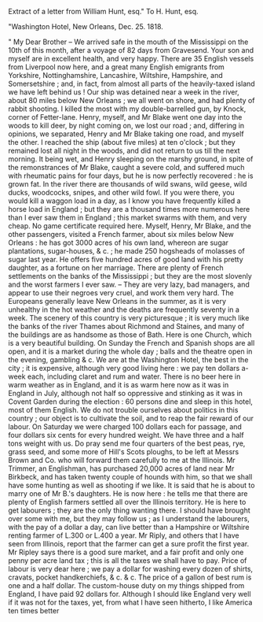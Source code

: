 Extract of a letter from William Hunt, esq."  To H. Hunt, esq."Washington Hotel, New Orleans, Dec. 25. 1818." My Dear Brother  – We arrived safe in the mouth of the Mississippi on the 10th of this month, after a voyage of 82 days from Gravesend. Your son and myself are in excellent health, and very happy. There are 35 English vessels from Liverpool now here, and a great many English emigrants from Yorkshire, Nottinghamshire, Lancashire, Wiltshire, Hampshire, and Somersetshire ; and, in fact, from almost all parts of the heavily-taxed island we have left behind us ! Our ship was detained near a week in the river, about 80 miles below New Orleans ; we all went on shore, and had plenty of rabbit shooting. I killed the most with my double-barrelled gun, by Knock, corner of Fetter-lane. Henry, myself, and Mr Blake went one day into the woods to kill deer, by night coming on, we lost our road ; and, differing in opinions, we separated, Henry and Mr Blake taking one road, and myself the other. I reached the ship (about five miles) at ten o'clock ; but they remained lost all night in the woods, and did not return to us till the next morning. It being wet, and Henry sleeping on the marshy ground, in spite of the remonstrances of Mr Blake, caught a severe cold, and suffered much with rheumatic pains for four days, but he is now perfectly recovered : he is grown fat. In the river there are thousands of wild swans, wild geese, wild ducks, woodcocks, snipes, and other wild fowl. If you were there, you would kill a waggon load in a day, as I know you have frequently killed a horse load in England ; but they are a thousand times more numerous here than I ever saw them in England ; this market swarms with them, and very cheap. No game certificate required here. Myself, Henry, Mr Blake, and the other passengers, visited a French farmer, about six miles below New Orleans : he has got 3000 acres of his own land, whereon are sugar plantations, sugar-houses, & c. ; he made 250 hogsheads of molasses of sugar last year. He offers five hundred acres of good land with his pretty daughter, as a fortune on her marriage. There are plenty of French settlements on the banks of the Mississippi ; but they are the most slovenly and the worst farmers I ever saw. – They are very lazy, bad managers, and appear to use their negroes very cruel, and work them very hard. The Europeans generally leave New Orleans in the summer, as it is very unhealthy in the hot weather and the deaths are frequently seventy in a week. The scenery of this country is very picturesque ; it is very much like the banks of the river Thames about Richmond and Staines, and many of the buildings are as handsome as those of Bath. Here is one Church, which is a very beautiful building. On Sunday the French and Spanish shops are all open, and it is a market during the whole day ; balls and the theatre open in the evening, gambling & c. We are at the Washington Hotel, the best in the city ; it is expensive, although very good living here : we pay ten dollars a-week each, including claret and rum and water. There is no beer here in warm weather as in England, and it is as warm here now as it was in England in July, although not half so oppressive and stinking as it was in Covent Garden during the election : 60 persons dine and sleep in this hotel, most of them English. We do not trouble ourselves about politics in this country ; our object is to cultivate the soil, and to reap the fair reward of our labour. On Saturday we were charged 100 dollars each for passage, and four dollars six cents for every hundred weight. We have three and a half tons weight with us. Do pray send me four quarters of the best peas, rye, grass seed, and some more of Hill's Scots ploughs, to be left at Messrs Brown and Co. who will forward them carefully to me at the Illinois. Mr Trimmer, an Englishman, has purchased 20,000 acres of land near Mr Birkbeck, and has taken twenty couple of hounds with him, so that we shall have some hunting as well as shooting if we like. It is said that he is about to marry one of Mr B.'s daughters. He is now here : he tells me that there are plenty of English farmers settled all over the Illinois territory. He is here to get labourers ; they are the only thing wanting there. I should have brought over some with me, but they may follow us ; as I understand the labourers, with the pay of a dollar a day, can live better than a Hampshire or Wiltshire renting farmer of L.300 or L.400 a year. Mr Riply, and others that I have seen from Illinois, report that the farmer can get a sure profit the first year. Mr Ripley says there is a good sure market, and a fair profit and only one penny per acre land tax ; this is all the taxes we shall have to pay. Price of labour is very dear here ; we pay a dollar for washing every dozen of shirts, cravats, pocket handkerchiefs, & c. & c. The price of a gallon of best rum is one and a half dollar. The custom-house duty on my things shipped from England, I have paid 92 dollars for. Although I should like England very well if it was not for the taxes, yet, from what I have seen hitherto, I like America ten times better